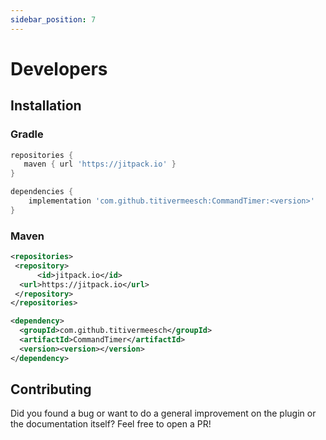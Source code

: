 ```yaml
---
sidebar_position: 7
---
```

# Developers

## Installation

### Gradle

```groovy
repositories {
   maven { url 'https://jitpack.io' }
}
```

```groovy
dependencies {
    implementation 'com.github.titivermeesch:CommandTimer:<version>'
}
```

### Maven

```xml
<repositories>
 <repository>
      <id>jitpack.io</id>
  <url>https://jitpack.io</url>
 </repository>
</repositories>
```

```xml
<dependency>
  <groupId>com.github.titivermeesch</groupId>
  <artifactId>CommandTimer</artifactId>
  <version><version></version>
</dependency>
```

## Contributing

Did you found a bug or want to do a general improvement on the plugin or the documentation itself? Feel free to open a PR!